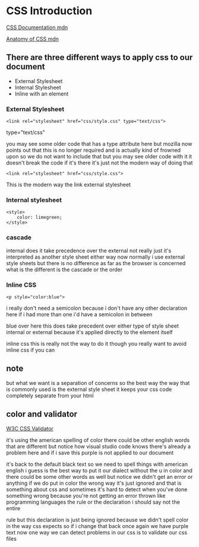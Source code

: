 # CSS Introduction

[CSS Documentation mdn](https://developer.mozilla.org/en-US/docs/Web/CSS)

[Anatomy of CSS mdn](https://developer.mozilla.org/en-US/docs/Learn/Getting_started_with_the_web/CSS_basics)

## There are three different ways to apply css to our document 
- External Stylesheet
- Internal Stylesheet
- Inline with an element

### External Stylesheet
```
<link rel="stylesheet" href="css/style.css" type="text/css">
```
type="text/css" 

you may see some older code that has a type attribute here but mozilla now points out that this is no longer required and is actually kind of frowned upon so we do not want to include that but you may see older code with it it doesn't break the code if it's there it's just not the modern way of doing that 

```
<link rel="stylesheet" href="css/style.css">
```
This is the modern way the link external stylesheet

### Internal stylesheet
```
<style>
    color: limegreen;
</style>
```

### cascade
internal does it take precedence over the external
not really just it's interpreted as another style sheet either way now normally i use external style sheets but there is no difference as far as the browser is concerned what is the different is the cascade or the order 

### Inline CSS
```
<p style="color:blue">
```
i really don't need a semicolon because i don't have any other declaration here if i had more than one i'd have a semicolon in between 

blue over here this does take precedent over either type of style sheet internal or external because it's applied directly to the element itself 

inline css this is really not the way to do it though you really want to avoid inline css if you can


## note
but what we want is a separation of concerns so the best way the way that is commonly used is the external style sheet it keeps your css code completely separate from your html

## color and validator
[W3C CSS Validator](https://jigsaw.w3.org/css-validator/)

it's using the american spelling of color there could be other english words that are different but notice how visual studio code knows there's already a problem here and if i save this purple is not applied to our document

it's back to the default black text so we need to spell things with american english i guess is the best way to put it our dialect without the u in color and there could be some other words as well but notice we didn't get an error or anything if we do put in color the wrong way it's just ignored and that is something about css and sometimes it's hard to detect when you've done something wrong because you're not getting an error thrown like programming languages the rule or the declaration i should say not the entire

rule but this declaration is just being ignored because we didn't spell color in the way css expects so if i change that back once again we have purple text now one way we can detect problems in our css is to validate our css files 
